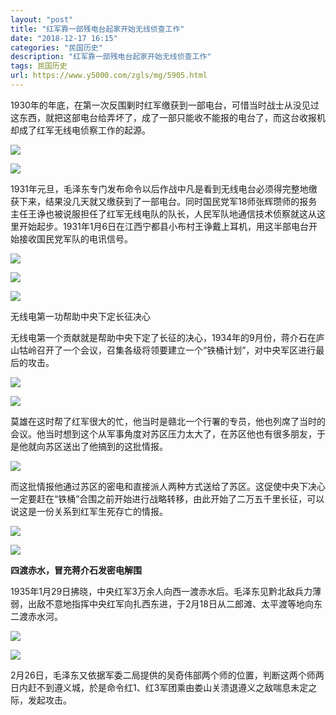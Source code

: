 ```yaml
---
layout: "post"
title: "红军靠一部残电台起家开始无线侦查工作"
date: "2018-12-17 16:15"
categories: "民国历史"
description: "红军靠一部残电台起家开始无线侦查工作"
tags: 民国历史
url: https://www.y5000.com/zgls/mg/5905.html
---
```






1930年的年底，在第一次反围剿时红军缴获到一部电台，可惜当时战士从没见过这东西，就把这部电台给弄坏了，成了一部只能收不能报的电台了，而这台收报机却成了红军无线电侦察工作的起源。

![](https://img.y5000.com/uploads/allimg/161125/8-161125112433131.jpg)

![](https://img.y5000.com/uploads/allimg/161125/8-161125112442Q8.jpg)

1931年元旦，毛泽东专门发布命令以后作战中凡是看到无线电台必须得完整地缴获下来，结果没几天就又缴获到了一部电台。同时国民党军18师张辉瓒师的报务主任王诤也被说服担任了红军无线电队的队长，人民军队地通信技术侦察就这从这里开始起步。1931年1月6日在江西宁都县小布村王诤戴上耳机，用这半部电台开始接收国民党军队的电讯信号。

![](https://img.y5000.com/uploads/allimg/161125/8-161125112451V0.jpg)

![](https://img.y5000.com/uploads/allimg/161125/8-16112511245c64.jpg)

![](https://img.y5000.com/uploads/allimg/161125/8-161125112511542.jpg)

无线电第一功帮助中央下定长征决心

无线电第一个贡献就是帮助中央下定了长征的决心，1934年的9月份，蒋介石在庐山牯岭召开了一个会议，召集各级将领要建立一个“铁桶计划”，对中央军区进行最后的攻击。

![](https://img.y5000.com/uploads/allimg/161125/8-161125112521945.jpg)

![](https://img.y5000.com/uploads/allimg/161125/8-161125112532E4.jpg)

莫雄在这时帮了红军很大的忙，他当时是赣北一个行署的专员，他也列席了当时的会议。他当时想到这个从军事角度对苏区压力太大了，在苏区他也有很多朋友，于是他就向苏区送出了他搞到的这批情报。

![](https://img.y5000.com/uploads/allimg/161125/8-161125112545H2.jpg)

而这批情报他通过苏区的密电和直接派人两种方式送给了苏区。这促使中央下决心一定要赶在“铁桶”合围之前开始进行战略转移，由此开始了二万五千里长征，可以说这是一份关系到红军生死存亡的情报。

![](https://img.y5000.com/uploads/allimg/161125/8-161125112554193.jpg)

![](https://img.y5000.com/uploads/allimg/161125/8-161125112605350.jpg)

**四渡赤水，冒充蒋介石发密电解围**

1935年1月29日拂晓，中央红军3万余人向西一渡赤水后。毛泽东见黔北敌兵力薄弱，出敌不意地指挥中央红军向扎西东进，于2月18日从二郎滩、太平渡等地向东二渡赤水河。

![](https://img.y5000.com/uploads/allimg/161125/8-161125112620604.jpg)

![](https://img.y5000.com/uploads/allimg/161125/8-161125112631c3.jpg)

2月26日，毛泽东又依据军委二局提供的吴奇伟部两个师的位置，判断这两个师两日内赶不到遵义城，於是命令红1、红3军团乘由娄山关溃退遵义之敌喘息未定之际，发起攻击。
